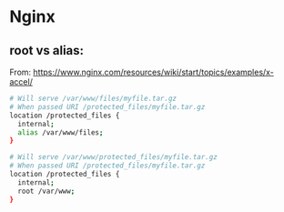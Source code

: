 # Nginx

## root vs alias:

From: https://www.nginx.com/resources/wiki/start/topics/examples/x-accel/

```bash
# Will serve /var/www/files/myfile.tar.gz
# When passed URI /protected_files/myfile.tar.gz
location /protected_files {
  internal;
  alias /var/www/files;
}

# Will serve /var/www/protected_files/myfile.tar.gz
# When passed URI /protected_files/myfile.tar.gz
location /protected_files {
  internal;
  root /var/www;
}
```
